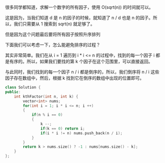 很多同学都知道，求解一个数字的所有因子，使用 O(sqrt(n)) 的时间就可以。

这是因为，当我们知道 d 是 n 的因子的时候，就知道了 n / d 也是 n 的因子。所以，我们只需要从 1 搜索到 sqrt(n) 就足够了。

但是因为这个问题最后要将所有因子按照升序排列

下面我们可以考虑一下，怎么能避免排序的过程？

其实非常简单。我们在从 i = 1 遍历到 i * i <= n 的过程中，找到的每一个因子 i 都是有序的。所以，如果我们要找的第 k 个因子在这个范围里，可以直接返回。

与此同时，我们找到的每一个因子 n / i 都是倒序的，所以，我们倒序将 n / i 这些因子存在数组中，然后，根据 k 找到它在倒序的数组中出现的位置即可。

```c++
class Solution {
public:
    int kthFactor(int n, int k) {
        vector<int> nums;
        for(int i = 1; i * i <= n; i ++)
        {
            if(n % i == 0)
            {
                k --;
                if(k == 0) return i;
                if(i * i != n) nums.push_back(n / i);
            }
        }
        return k > nums.size() ? -1 : nums[nums.size() - k];
    }
};
```

